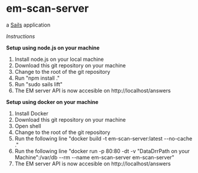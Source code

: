 # em-scan-server

a [Sails](http://sailsjs.org) application

*Instructions*

**Setup using node.js on your machine**

1. Install node.js on your local machine
2. Download this git repository on your machine
3. Change to the root of the git repository
4. Run "npm install ."
5. Run "sudo sails lift"
6. The EM server API is now accesible on http://localhost/answers

**Setup using docker on your machine**

1. Install Docker
2. Download this git repository on your machine
3. Open shell 
3. Change to the root of the git repository
4. Run the following line "docker build -t em-scan-server:latest --no-cache ."
5. Run the following line "docker run -p 80:80 -dt -v "DataDrrPath on your Machine":/var/db --rm --name em-scan-server em-scan-server"
6. The EM server API is now accesible on http://localhost/answers



